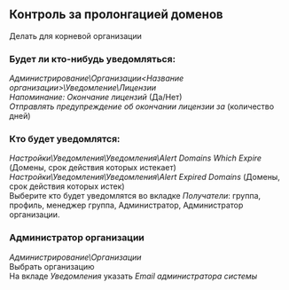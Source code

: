 ## Контроль за пролонгацией доменов  
Делать для корневой организации
### Будет ли кто-нибудь уведомляться:  
*Администрирование\Организации\<Название организации>\Уведомление\Лицензии*  
  	_Напоминание: Окончание лицензий_ (Да/Нет)  
    _Отправлять предупреждение об окончании лицензии за_ (количество дней)

### Кто будет уведомлятся:  
*Настройки\Уведомления\Уведомления\Alert Domains Which Expire* (Домены, срок действия которых истекает)  
*Настройки\Уведомления\Уведомления\Alert Expired Domains*  (Домены, срок действия которых истек)  
Выберите кто будет уведомлятся во вкладке *Получатели*:
группа, профиль, менеджер группа, Администратор, Администратор организации.  

### Администратор организации  
*Администрирование\Организации*  
Выбрать организацию  
На вкладе *Уведомления* указать *Email администратора системы*  
